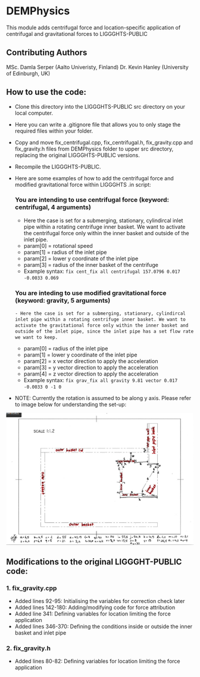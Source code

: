 # DEMPhysics
This module adds centrifugal force and location-specific application of centrifugal and gravitational forces to LIGGGHTS-PUBLIC

## Contributing Authors
MSc. Damla Serper (Aalto Univeristy, Finland)
Dr. Kevin Hanley (University of Edinburgh, UK)

## How to use the code:
- Clone this directory into the LIGGGHTS-PUBLIC src directory on your local computer.
- Here you can write a .gitignore file that allows you to only stage the required files within your folder.  
- Copy and move fix_centrifugal.cpp, fix_centrifugal.h, fix_gravity.cpp and fix_gravity.h files from DEMPhysics folder to upper src directory, replacing the original LIGGGHTS-PUBLIC versions.
- Recompile the LIGGGHTS-PUBLIC.
- Here are some examples of how to add the centrifugal force and modified gravitational force within LIGGGHTS .in script:

  ### You are intending to use centrifugal force (keyword: centrifugal, 4 arguments)
    - Here the case is set for a submerging, stationary, cylindircal inlet pipe within a rotating centrifuge inner basket. We want to activate the centrifugal force only within the inner basket and outside of the inlet pipe.
    - param[0] = rotational speed
    - param[1] = radius of the inlet pipe
    - param[2] = lower y coordinate of the inlet pipe
    - param[3] = radius of the inner basket of the centrifuge
    - Example syntax: ```fix cent_fix all centrifugal 157.0796 0.017 -0.0033 0.069```

  ### You are inteding to use modified gravitational force (keyword: gravity, 5 arguments)
      - Here the case is set for a submerging, stationary, cylindircal inlet pipe within a rotating centrifuge inner basket. We want to activate the gravitational force only within the inner basket and outside of the inlet pipe, since the inlet pipe has a set flow rate we want to keep.
    - param[0] = radius of the inlet pipe
    - param[1] = lower y coordinate of the inlet pipe
    - param[2] = x vector direction to apply the acceleration
    - param[3] = y vector direction to apply the acceleration
    - param[4] = z vector direction to apply the acceleration
    - Example syntax: ```fix grav_fix all gravity 9.81 vector 0.017 -0.0033 0 -1 0``` 
- NOTE: Currently the rotation is assumed to be along y axis. Please refer to image below for understanding the set-up:

![drawings](drawings.jpg)


## Modifications to the original LIGGGHT-PUBLIC code:
### 1. fix_gravity.cpp
- Added lines 92-95: Initialising the variables for correction check later
- Added lines 142-180: Adding/modifying code for force attribution
- Added line 341: Defining variables for location limiting the force application
- Added lines 346-370: Defining the conditions inside or outside the inner basket and inlet pipe

### 2. fix_gravity.h
- Added lines 80-82: Defining variables for location limiting the force application
